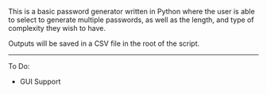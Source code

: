 This is a basic password generator written in Python where the user is able to select to generate multiple passwords, as well as the length, and type of complexity they wish to have.


Outputs will be saved in a CSV file in the root of the script.



___________________________________________________
To Do:
- GUI Support
